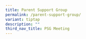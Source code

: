 ```yaml
---
title: Parent Support Group
permalink: /parent-support-group/
variant: tiptap
description: ""
third_nav_title: PSG Meeting
---
```

<p></p>